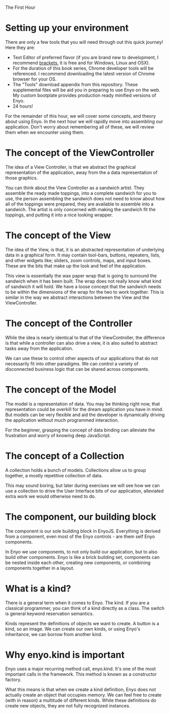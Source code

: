 The First Hour


Setting up your environment
=====================================

There are only a few tools that you will need through out this quick journey! Here they are:

* Text Editor of preferred flavor (if you are brand new to development, I recommend [brackets](http://brackets.io/), it is free and for Windows, Linux and OSX).
* For the duration of this book series, Chrome developer tools will be referenced. I recommend downloading the latest version of Chrome browser for your OS.
* The "Tools" download appendix from this repository. These supplemental files will be aid you in preparing to use Enyo on the web. My custom bootplate provides production ready minified versions of Enyo.
* 24 hours!

For the remainder of this hour, we will cover some concepts, and theory about using Enyo. In the next hour we will rapidly move into assembling our application. Don't worry about remembering all of these, we will review them when we encounter using them.


The concept of the ViewController
=================================

The idea of a View Controller, is that we abstract the graphical representation of the application, away from the a data representation of those graphics.

You can think about the View Controller as a sandwich artist. They assemble the ready made toppings, into a complete sandwich for you to use, the person assembling the sandwich does not need to know about how all of the toppings were prepared, they are available to assemble into a sandwich. The artist is only concerned with making the sandwich fit the toppings, and putting it into a nice looking wrapper.

The concept of the View
=======================

The idea of the View, is that, it is an abstracted representation of underlying data in a graphical form. It may contain tool-bars, buttons, repeaters, lists, and other widgets like; sliders, zoom controls, maps, and input boxes. These are the bits that make up the look and feel of the application.

This view is essentially the wax paper wrap that is going to surround the sandwich when it has been built. The wrap does not really know what kind of sandwich it will hold. We have a loose concept that the sandwich needs to be within the dimensions of the wrap for the two to work together. This is similar in the way we abstract interactions between the View and the ViewController.

The concept of the Controller
=============================

While the idea is nearly identical to that of the ViewController, the difference is that while a controller can also drive a view, it is also suited to abstract tasks away from the application.

We can use these to control other aspects of our applications that do not necessarily fit into other paradigms. We can control a variety of disconnected business logic that can be shared across components.

The concept of  the Model
=========================

The model is a representation of data. You may be thinking right now, that representation could be overkill for the dream application you have in mind. But models can be very flexible and aid the developer is dynamically driving the application without much programmed interaction.

For the beginner, grasping the concept of data binding can alleviate the frustration and worry of knowing deep JavaScript.

The concept of a Collection
===========================

A collection holds a bunch of models. Collections allow us to group together, a mostly repetitive collection of data.

This may sound boring, but later during exercises we will see how we can use a collection to drive the User Interface bits of our application, alleviated extra work we would otherwise need to do.

The component, our building block
=================================

The component is our sole building block in EnyoJS. Everything is derived from a component, even most of the Enyo controls - are them self Enyo components.

In Enyo we use components, to not only build our application, but to also build other components. Enyo is like a brick building set, components can be nested inside each other, creating new components, or combining components together in a layout.

What is a kind?
===============

There is a general term when it comes to Enyo. The kind. If you are a classical programmer, you can think of a kind directly as a class. The switch is general keyword reservation semantics.

Kinds represent the definitions of objects we want to create. A button is a kind, so an image. We can create our own kinds, or using Enyo's inheritance, we can borrow from another kind.

Why enyo.kind is important
==========================

Enyo uses a major recurring method call, enyo.kind. It's one of the most important calls in the framework. This method is known as a constructor factory.

What this means is that when we create a kind definition, Enyo does not actually create an object that occupies memory. We can feel free to create (with in reason) a multitude of different kinds. While these definitions do create new objects, they are not fully recognized instances.